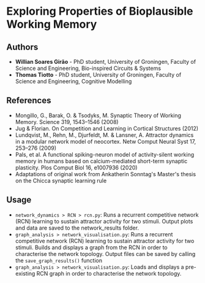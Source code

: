 # Exploring Properties of Bioplausible Working Memory

## Authors
- **Willian Soares Girão** -  PhD student, University of Groningen, Faculty of Science and Engineering, Bio-inspired 
  Circuits & Systems
- **Thomas Tiotto** - PhD student, University of Groningen, Faculty of Science and Engineering, Cognitive Modelling

## References
- Mongillo, G., Barak, O. & Tsodyks, M. Synaptic Theory of Working Memory. Science 319, 1543–1546 (2008)
- Jug & Florian. On Competition and Learning in Cortical Structures (2012)
- Lundqvist, M., Rehn, M., Djurfeldt, M. & Lansner, A. Attractor dynamics in a modular network model of neocortex. Netw Comput Neural Syst 17, 253–276 (2009)
- Pals, et al. A functional spiking-neuron model of activity-silent working memory in humans based on calcium-mediated short-term synaptic plasticity. Plos Comput Biol 16, e1007936 (2020)
- Adaptations of original work from Ankatherin Sonntag's Master's thesis on the Chicca synaptic learning rule

## Usage
- `network_dynamics > RCN > rcn.py`: Runs a recurrent competitive network (RCN) learning to sustain 
  attractor activity for two stimuli.  Output plots and data are saved to the network_results folder.
- `graph_analysis > network_visualisation.py`: Runs a recurrent competitive network (RCN) learning to sustain 
  attractor activity for two stimuli.  Builds and displays a graph from the RCN in order to characterise the network 
  topology.  Output files can be saved by calling the `save_graph_results()` function
- `graph_analysis > network_visualisation.py`: Loads and displays a pre-existing RCN graph in order to characterise the 
  network topology.
